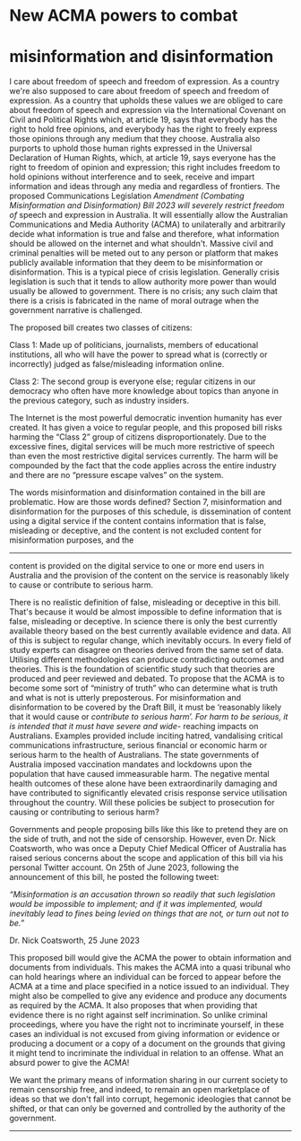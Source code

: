 # New ACMA powers to combat


# misinformation and disinformation


I care about freedom of speech and freedom of expression. As a country we're also supposed to care
about freedom of speech and freedom of expression. As a country that upholds these values we are
obliged to care about freedom of speech and expression via the International Covenant on Civil and
Political Rights which, at article 19, says that everybody has the right to hold free opinions, and
everybody has the right to freely express those opinions through any medium that they choose.
Australia also purports to uphold those human rights expressed in the Universal Declaration of Human
Rights, which, at article 19, says everyone has the right to freedom of opinion and expression; this right
includes freedom to hold opinions without interference and to seek, receive and impart information and
ideas through any media and regardless of frontiers. The proposed Communications Legislation
_Amendment (Combating Misinformation and Disinformation) Bill 2023 will severely restrict freedom of_
speech and expression in Australia. It will essentially allow the Australian Communications and Media
Authority (ACMA) to unilaterally and arbitrarily decide what information is true and false and therefore,
what information should be allowed on the internet and what shouldn't. Massive civil and criminal
penalties will be meted out to any person or platform that makes publicly available information that
they deem to be misinformation or disinformation. This is a typical piece of crisis legislation. Generally
crisis legislation is such that it tends to allow authority more power than would usually be allowed to
government. There is no crisis; any such claim that there is a crisis is fabricated in the name of moral
outrage when the government narrative is challenged.


The proposed bill creates two classes of citizens:


Class 1: Made up of politicians, journalists, members of educational institutions, all who will have the
power to spread what is (correctly or incorrectly) judged as false/misleading information online.

Class 2: The second group is everyone else; regular citizens in our democracy who often have more
knowledge about topics than anyone in the previous category, such as industry insiders.

The Internet is the most powerful democratic invention humanity has ever created. It has given a voice
to regular people, and this proposed bill risks harming the “Class 2” group of citizens disproportionately.
Due to the excessive fines, digital services will be much more restrictive of speech than even the most
restrictive digital services currently. The harm will be compounded by the fact that the code applies
across the entire industry and there are no “pressure escape valves” on the system.

The words misinformation and disinformation contained in the bill are problematic. How are those
words defined? Section 7, misinformation and disinformation for the purposes of this schedule, is
dissemination of content using a digital service if the content contains information that is false,
misleading or deceptive, and the content is not excluded content for misinformation purposes, and the


-----

content is provided on the digital service to one or more end users in Australia and the provision of the
content on the service is reasonably likely to cause or contribute to serious harm.

There is no realistic definition of false, misleading or deceptive in this bill. That's because it would be
almost impossible to define information that is false, misleading or deceptive. In science there is only
the best currently available theory based on the best currently available evidence and data. All of this is
subject to regular change, which inevitably occurs. In every field of study experts can disagree on
theories derived from the same set of data. Utilising different methodologies can produce contradicting
outcomes and theories. This is the foundation of scientific study such that theories are produced and
peer reviewed and debated. To propose that the ACMA is to become some sort of “ministry of truth”
who can determine what is truth and what is not is utterly preposterous. For misinformation and
disinformation to be covered by the Draft Bill, it must be ‘reasonably likely that it would cause or
_contribute to serious harm’. For harm to be serious, it is intended that it must have severe and wide-_
reaching impacts on Australians. Examples provided include inciting hatred, vandalising critical
communications infrastructure, serious financial or economic harm or serious harm to the health of
Australians. The state governments of Australia imposed vaccination mandates and lockdowns upon the
population that have caused immeasurable harm. The negative mental health outcomes of these alone
have been extraordinarily damaging and have contributed to significantly elevated crisis response
service utilisation throughout the country. Will these policies be subject to prosecution for causing or
contributing to serious harm?

Governments and people proposing bills like this like to pretend they are on the side of truth, and not
the side of censorship. However, even Dr. Nick Coatsworth, who was once a Deputy Chief Medical
Officer of Australia has raised serious concerns about the scope and application of this bill via his
personal Twitter account. On 25th of June 2023, following the announcement of this bill, he posted the
following tweet:

_“Misinformation is an accusation thrown so readily that such legislation would be impossible to_
_implement; and if it was implemented, would inevitably lead to fines being levied on things that are not,_
_or turn out not to be.”_


Dr. Nick Coatsworth, 25 June 2023


This proposed bill would give the ACMA the power to obtain information and documents from
individuals. This makes the ACMA into a quasi tribunal who can hold hearings where an individual can be
forced to appear before the ACMA at a time and place specified in a notice issued to an individual. They
might also be compelled to give any evidence and produce any documents as required by the ACMA. It
also proposes that when providing that evidence there is no right against self incrimination. So unlike
criminal proceedings, where you have the right not to incriminate yourself, in these cases an individual
is not excused from giving information or evidence or producing a document or a copy of a document on
the grounds that giving it might tend to incriminate the individual in relation to an offense. What an
absurd power to give the ACMA!

We want the primary means of information sharing in our current society to remain censorship free, and
indeed, to remain an open marketplace of ideas so that we don't fall into corrupt, hegemonic ideologies
that cannot be shifted, or that can only be governed and controlled by the authority of the government.


-----

